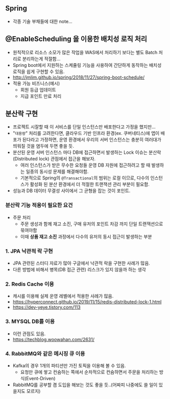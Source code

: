 ## Spring

* 각종 기술 부채들에 대한 note...

## @EnableScheduling 을 이용한 배치성 로직 처리
* 원칙적으로 리소스 소모가 많은 작업을 WAS에서 처리하기 보다는 별도 Batch 처리로 분리하는게 적절함...
* Spring boot에서 지원하는 스케쥴링 기능을 사용하여 간단하게 동작하는 배치성 로직을 쉽게 구현할 수 있음.
* http://jmlim.github.io/spring/2018/11/27/spring-boot-schedule/
* 적용 가능 비즈니스(예시)
  * 회원 등급 업데이트
  * 지급 포인트 만료 처리


## 분산락 구현
* 프로젝트 시잘할 때 이 서비스를 단일 인스턴스만 배포한다고 가정을 했지만...
* "```대용량```" 처리를 고려한다면, 클라우드 기반 인프라 환경(ex. 쿠버네티스)에 앱이 배포가 된다라고 가정하면, 운영 환경에서 우리의 서버 인스턴스는 충분히 여러대가 띄워질 것을 염두에 두면 좋을 듯.
* 분산된 운영 서버 인스턴스 마다 DB에 접근하면서 발생하는 Lock 이슈는 분산락(Distributed lock) 관점에서 접근을 해보자. 
  * 여러 인스턴스가 받은 무수한 요청들 운영 DB 자원에 접근하려고 할 때 발생하는 일종의 동시성 문제를 해결해야함.
  * 기본적으로 Spring의 ```@Transactional```의 범위는 로컬 이므로, 다수의 인스턴스가 활성화 된 분산 환경에서 더 적절한 트랜잭션 관리 부분이 필요함.
* 성능과 DB 데이터 무결성 사이에서 그 균형을 잡는 것이 포인트.

### 분산락 기능 적용이 필요한 요건
* 주문 처리
  * 주문 생성과 함께 재고 소진, 구매 유저의 포인트 차감 까지 단일 트랜잭션으로 묶여야함
  * 이때 **상품 재고 소진** 과정에서 다수의 유저의 동시 접근이 발생하는 부분
  
### 1. JPA 낙관적 락 구현
* JPA 관련된 스터디 자료가 많아 구글에서 낙관적 락을 구현한 사례가 많음.
* 다른 방법에 비해서 병목(DB 접근 관련) 리스크가 있지 않을까 하는 생각

### 2. Redis Cache 이용
* 캐시를 이용해 실제 운영 레벨에서 적용한 사례가 많음.
* https://hyperconnect.github.io/2019/11/15/redis-distributed-lock-1.html
* https://dev-yeye.tistory.com/113

### 3. MYSQL DB를 이용
* 이런 관점도 있음.
* https://techblog.woowahan.com/2631/

### 4. RabbitMQ와 같은 메시징 큐 이용
* Kafka의 경우 1개의 파티션만 가진 토픽을 이용해 볼 수 있음.
  * 요청만 큐에 쌓고 컨슘하는 쪽에서 순차적으로 컨슘하면서 주문을 처리하는 방식(Event-Driven)
* RabbitMQ를 공부할 겸 도입을 해보는 것도 좋을 듯..(어짜피 나중에도 쓸 일이 있을지도 모르지)